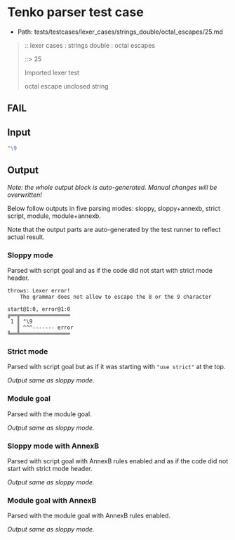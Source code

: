 # Tenko parser test case

- Path: tests/testcases/lexer_cases/strings_double/octal_escapes/25.md

> :: lexer cases : strings double : octal escapes
>
> ::> 25
>
> Imported lexer test
>
> octal escape unclosed string

## FAIL

## Input

`````js
"\9
`````

## Output

_Note: the whole output block is auto-generated. Manual changes will be overwritten!_

Below follow outputs in five parsing modes: sloppy, sloppy+annexb, strict script, module, module+annexb.

Note that the output parts are auto-generated by the test runner to reflect actual result.

### Sloppy mode

Parsed with script goal and as if the code did not start with strict mode header.

`````
throws: Lexer error!
    The grammar does not allow to escape the 8 or the 9 character

start@1:0, error@1:0
╔══╦════════════════
 1 ║ "\9
   ║ ^^^------- error
╚══╩════════════════

`````

### Strict mode

Parsed with script goal but as if it was starting with `"use strict"` at the top.

_Output same as sloppy mode._

### Module goal

Parsed with the module goal.

_Output same as sloppy mode._

### Sloppy mode with AnnexB

Parsed with script goal with AnnexB rules enabled and as if the code did not start with strict mode header.

_Output same as sloppy mode._

### Module goal with AnnexB

Parsed with the module goal with AnnexB rules enabled.

_Output same as sloppy mode._
